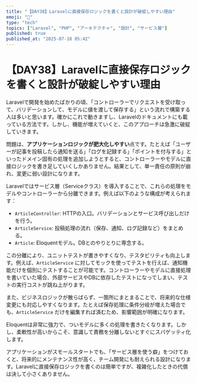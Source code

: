 ```yaml
---
title: "【DAY38】Laravelに直接保存ロジックを書くと設計が破綻しやすい理由"
emoji: "🧩"
type: "tech"
topics: ["Laravel", "PHP", "アーキテクチャ", "設計", "サービス層"]
published: true
published_at: "2025-07-18 05:42"
---
```


# 【DAY38】Laravelに直接保存ロジックを書くと設計が破綻しやすい理由

Laravelで開発を始めたばかりの頃、「コントローラーでリクエストを受け取って、バリデーションして、モデルに値を渡して保存する」という流れで構築する人は多いと思います。確かにこれで動きますし、Laravelのドキュメントにも載っている方法です。しかし、機能が増えていくと、このアプローチは急激に破綻していきます。

問題は、**アプリケーションロジックが肥大化しやすい**点です。たとえば「ユーザーが記事を投稿したら通知を送る」「ログを記録する」「ポイントを付与する」といったドメイン固有の処理を追加しようとすると、コントローラーやモデルに直接ロジックを書き足していくしかありません。結果として、単一責任の原則が崩れ、変更に弱い設計になります。

Laravelではサービス層（Serviceクラス）を導入することで、これらの処理をモデルやコントローラーから分離できます。例えば以下のような構成が考えられます：

- `ArticleController`: HTTPの入口。バリデーションとサービス呼び出しだけを行う。
- `ArticleService`: 投稿処理の流れ（保存、通知、ログ記録など）をまとめる。
- `Article`: Eloquentモデル。DBとのやりとりに専念する。

この分離により、ユニットテストが書きやすくなり、テスタビリティも向上します。例えば、`ArticleService` に対してモックを使ってテストを行えば、通知機能だけを個別にテストすることが可能です。コントローラーやモデルに直接処理を書いていた場合、外部サービスやDBに依存したテストになってしまい、テストの実行コストが跳ね上がります。

また、ビジネスロジックが散らばらず、一箇所にまとまることで、将来的な仕様変更にも対応しやすくなります。たとえば保存処理に条件分岐が増えた場合でも、`ArticleService` だけを編集すれば済むため、影響範囲が明確になります。

Eloquentは非常に強力で、ついモデルに多くの処理を書きたくなります。しかし、柔軟性が高いからこそ、意識して責務を分離しないとすぐにスパゲッティ化します。

アプリケーションがスモールスタートでも、「サービス層を使う癖」をつけておくと、将来的にメンテナンス性が高く、チーム開発にも耐えられる設計になります。Laravelに直接保存ロジックを書くのは簡単ですが、複雑化したときの代償は決して小さくありません。